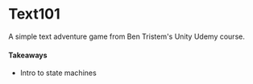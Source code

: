 # Text101

A simple text adventure game from Ben Tristem's Unity Udemy course.

#### Takeaways
* Intro to state machines
